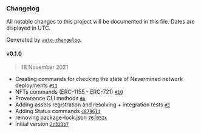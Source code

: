 ### Changelog

All notable changes to this project will be documented in this file. Dates are displayed in UTC.

Generated by [`auto-changelog`](https://github.com/CookPete/auto-changelog).

#### v0.1.0

> 18 November 2021

- Creating commands for checking the state of Nevermined network deployments [`#11`](https://github.com/nevermined-io/cli/pull/11)
- NFTs commands (ERC-1155 - ERC-721) [`#10`](https://github.com/nevermined-io/cli/pull/10)
- Provenance CLI methods [`#6`](https://github.com/nevermined-io/cli/pull/6)
- Adding assets registration and resolving + integration tests [`#5`](https://github.com/nevermined-io/cli/pull/5)
- Adding Status commands [`c879614`](https://github.com/nevermined-io/cli/commit/c8796142b11211a06282d8718e0eb0f6348b4db4)
- removing package-lock.json [`76f052c`](https://github.com/nevermined-io/cli/commit/76f052c75630274a3735d6dc1713f089bb1c1a16)
- initial version [`2c323b7`](https://github.com/nevermined-io/cli/commit/2c323b717ffdf53d8483f2993f17b095427c09c8)
